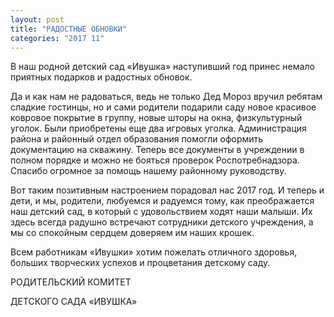 ```yaml
---
layout: post
title: "РАДОСТНЫЕ ОБНОВКИ"
categories: "2017 11"
---
```


В наш родной детский сад «Ивушка» наступивший год принес немало приятных подарков и радостных обновок.

Да и как нам не радоваться, ведь не только  Дед Мороз вручил ребятам сладкие гостинцы, но и сами родители подарили саду новое красивое ковровое покрытие в группу, новые шторы на окна, физкультурный уголок. Были приобретены еще два игровых уголка. Администрация района и районный отдел образования помогли оформить документацию на скважину. Теперь все документы в учреждении в полном порядке и можно не бояться проверок Роспотребнадзора. Спасибо огромное за помощь нашему районному руководству.

Вот таким позитивным настроением порадовал нас 2017 год. И теперь и дети, и мы, родители, любуемся и радуемся тому, как преображается наш детский сад, в который с удовольствием ходят наши малыши. Их здесь всегда радушно встречают сотрудники детского учреждения, а мы со спокойным сердцем доверяем им наших крошек.

Всем работникам «Ивушки» хотим пожелать отличного здоровья, больших творческих успехов и процветания детскому саду.

РОДИТЕЛЬСКИЙ КОМИТЕТ

ДЕТСКОГО САДА «ИВУШКА»


